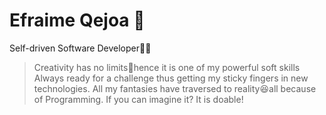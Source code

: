 # Efraime Qejoa 👋

Self-driven Software Developer👨‍💻
> Creativity has no limits🚀hence it is one of my powerful soft skills
> Always ready for a challenge thus getting my sticky fingers in new technologies.
> All my fantasies have traversed to reality😆all because of Programming. If you can imagine it? It is doable!
